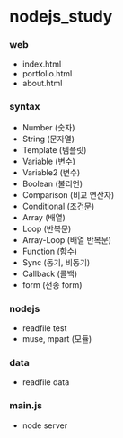 # nodejs_study

### web

-   index.html
-   portfolio.html
-   about.html

### syntax

-   Number (숫자)
-   String (문자열)
-   Template (템플릿)
-   Variable (변수)
-   Variable2 (변수)
-   Boolean (불리언)
-   Comparison (비교 연산자)
-   Conditional (조건문)
-   Array (배열)
-   Loop (반복문)
-   Array-Loop (배열 반복문)
-   Function (함수)
-   Sync (동기, 비동기)
-   Callback (콜백)
-   form (전송 form)

### nodejs

-   readfile test
-   muse, mpart (모듈)

### data

-   readfile data

### main.js

-   node server
